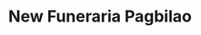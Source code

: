 ---
title: "New Funeraria Pagbilao"
url: /tayabas/new-funeraria-pagbilao/
shop: funeral directors
---